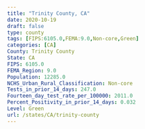 ```yaml
---
title: "Trinity County, CA"
date: 2020-10-19
draft: false
type: county
tags: [FIPS:6105.0,FEMA:9.0,Non-core,Green]
categories: [CA]
County: Trinity County
State: CA
FIPS: 6105.0
FEMA_Region: 9.0
Population: 12285.0
NCHS_Urban_Rural_Classification: Non-core
Tests_in_prior_14_days: 247.0
Fourteen_day_test_rate_per_100000: 2011.0
Percent_Positivity_in_prior_14_days: 0.032
Level: Green
url: /states/CA/trinity-county
---
```



